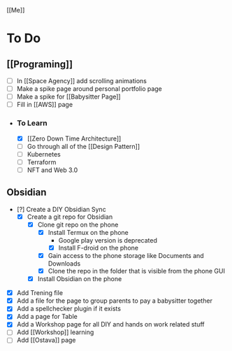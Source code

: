 [[Me]]

# To Do

## [[Programing]]
- [ ] In [[Space Agency]] add scrolling animations
- [ ] Make a spike page around personal portfolio page
- [ ] Make a spike for [[Babysitter Page]]
- [ ] Fill in [[AWS]] page
- ### To Learn
	- [x] [[Zero Down Time Architecture]]
	- [ ] Go through all of the [[Design Pattern]]
	- [ ] Kubernetes
	- [ ] Terraform
	- [ ] NFT and Web 3.0

## Obsidian
- [?] Create a DIY Obsidian Sync
	- [x] Create a git repo for Obsidian
		- [x] Clone git repo on the phone
			- [x] Install Termux on the phone
				- Google play version is deprecated
				- [x] Install F-droid on the phone
			- [x] Gain access to the phone storage like Documents and Downloads
			- [x] Clone the repo in the folder that is visible from the phone GUI
		- [x] Install Obsidian on the phone
- [x] Add Trening file
- [x] Add a file for the page to group parents to pay a babysitter together
- [x] Add a spellchecker plugin if it exists
- [x] Add a page for Table
- [x] Add a Workshop page for all DIY and hands on work related stuff
- [ ] Add [[Workshop]] learning
- [ ] Add [[Ostava]] page
